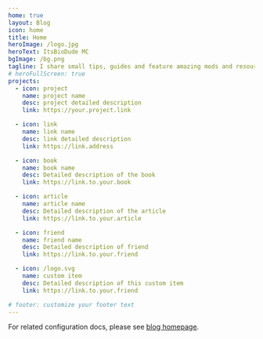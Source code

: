 ```yaml
---
home: true
layout: Blog
icon: home
title: Home
heroImage: /logo.jpg
heroText: ItsBioDude MC
bgImage: /bg.png
tagline: I share small tips, guides and feature amazing mods and resourcepacks about Minecraft 1.19 here
# heroFullScreen: true
projects:
  - icon: project
    name: project name
    desc: project detailed description
    link: https://your.project.link

  - icon: link
    name: link name
    desc: link detailed description
    link: https://link.address

  - icon: book
    name: book name
    desc: Detailed description of the book
    link: https://link.to.your.book

  - icon: article
    name: article name
    desc: Detailed description of the article
    link: https://link.to.your.article

  - icon: friend
    name: friend name
    desc: Detailed description of friend
    link: https://link.to.your.friend

  - icon: /logo.svg
    name: custom item
    desc: Detailed description of this custom item
    link: https://link.to.your.friend

# footer: customize your footer text
---
```


For related configuration docs, please see [blog homepage](https://vuepress-theme-hope.github.io/v2/guide/blog/home/).
